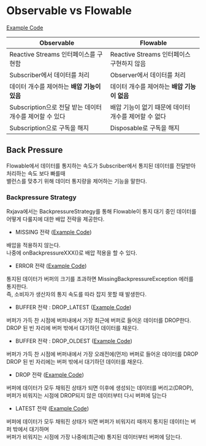 
# Observable vs Flowable

[Example Code](../src/main/java/me/zeroest/rxjava/observ_flow)

| Observable                                              | Flowable                                             |
| ------------------------------------------------------- | ---------------------------------------------------- |
| Reactive Streams 인터페이스를 구현함                    | Reactive Streams 인터페이스 구현하지 않음            |
| Subscriber에서 데이터를 처리                            | Observer에서 데이터를 처리                           |
| 데이터 개수를 제어하는 **배압 기능이 있음**             | 데이터 개수를 제어하는 **배압 기능이 없음**          |
| Subscription으로 전달 받는 데이터 개수를 제어할 수 있다 | 배압 기능이 없기 때문에 데이터 개수를 제어할 수 없다 |
| Subscription으로 구독을 해지                            | Disposable로 구독을 해지                             |


## Back Pressure

Flowable에서 데이터를 통지하는 속도가 Subscriber에서 통지된 데이터를 전달받아 처리하는 속도 보다 빠를때  
밸런스를 맞추기 위해 데이터 통지량을 제어하는 기능을 말한다.

### Backpressure Strategy

Rxjava에서는 BackpressureStrategy를 통해 Flowable이 통지 대기 중인 데이터를 어떻게 다룰지에 대한 배압 전략을 제공한다.

- MISSING 전략 ([Example Code](../src/main/java/me/zeroest/rxjava/backpressure/BackpressureMissing.java))

배압을 적용하지 않는다.  
나중에 onBackpressureXXX()로 배압 적용을 할 수 있다.

- ERROR 전략 ([Example Code](../src/main/java/me/zeroest/rxjava/backpressure/BackpressureError.java))

통지된 데이터가 버퍼의 크기를 초과하면 MissingBackpressureException 에러를 통지한다.  
즉, 소비자가 생산자의 통지 속도를 따라 잡지 못할 때 발생한다.  

- BUFFER 전략 : DROP_LATEST ([Example Code](../src/main/java/me/zeroest/rxjava/backpressure/BackpressureBufferDropLatest.java))

버퍼가 가득 찬 시점에 버퍼내에서 가장 최근에 버퍼로 들어온 데이터를 DROP한다.  
DROP 된 빈 자리에 버퍼 밖에서 대기하던 데이터를 채운다.

- BUFFER 전략 : DROP_OLDEST ([Example Code](../src/main/java/me/zeroest/rxjava/backpressure/BackpressureBufferDropOldest.java))

버퍼가 가득 찬 시점에 버퍼내에서 가장 오래전에(먼저) 버퍼로 들어온 데이터를 DROP  
DROP 된 빈 자리에는 버퍼 밖에서 대기하던 데이터를 채운다.

- DROP 전략 ([Example Code](../src/main/java/me/zeroest/rxjava/backpressure/BackpressureDrop.java))

버퍼에 데이터가 모두 채워진 상태가 되면 이후에 생성되는 데이터를 버리고(DROP),  
버퍼가 비워지는 시점에 DROP되지 않은 데이터부터 다시 버퍼에 담는다

- LATEST 전략 ([Example Code](../src/main/java/me/zeroest/rxjava/backpressure/BackpressureLatest.java))

버퍼에 데이터가 모두 채워진 상태가 되면 버퍼가 비워지리 때까지 통지된 데이터는 버퍼 밖에서 대기하며  
버퍼가 비워지는 시점에 가장 나중에(최근에) 통지된 데이터부터 버퍼에 담는다.
